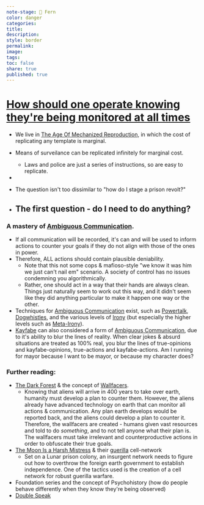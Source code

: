```yaml
---
note-stage: 🌿 Fern
color: danger
categories: 
title: 
description: 
style: border
permalink: 
image: 
tags: 
toc: false
share: true
published: true
---
```


# [How should one operate knowing they're being monitored at all times](How%20should%20one%20operate%20knowing%20they're%20being%20monitored%20at%20all%20times)
- We live in [The Age Of Mechanized Reproduction](The%20Age%20Of%20Mechanized%20Reproduction), in which the cost of replicating any template is marginal. 
- Means of surveilance can be replicated infinitely for marginal cost.
	- Laws and police are just a series of instructions, so are easy to replicate.
- 
- The question isn't too dissimilar to "how do I stage a prison revolt?"

- The first question - do I need to do anything?
	- 


### A mastery of [Ambiguous Communication](Ambiguous%20Communication.md). 
- If all communication will be recorded, it's can and will be used to inform actions to counter your goals if they do not align with those of the ones in power.
- Therefore, ALL actions should contain plausible deniability.
	- Note that this not some cops & mafioso-style "we know it was him we just can't nail em" scenario. A society of control has no issues condemning you algorithmically.
	- Rather, one should act in a way that their hands are always clean. Things just naturally seem to work out this way, and it didn't seem like they did anything particular to make it happen one way or the other. 
- Techniques for [Ambiguous Communication](Ambiguous%20Communication.md) exist, such as [Powertalk](Powertalk), [Dogwhistles](Dogwhistles.md), and the various levels of [Irony](Irony.md) (but especially the higher levels such as [Meta-Irony](Irony#Meta-Irony.md)). 
- [Kayfabe](Kayfabe) can also considered a form of [Ambiguous Communication](Ambiguous%20Communication.md), due to it's ability to blur the lines of reality. When clear jokes & absurd situations are treated as 100% real, you blur the lines of true-opinions and kayfabe-opinions, true-actions and kayfabe-actions. Am I running for mayor because I want to be mayor, or because my character does?
### Further reading:
- [The Dark Forest](The%20Dark%20Forest.md) & the concept of [Wallfacers](Wallfacer).
	- Knowing that aliens will arrive in 400 years to take over earth, humanity must develop a plan to counter them. However, the aliens already have advanced technology on earth that can monitor all actions & communication. Any plan earth develops would be reported back, and the aliens could develop a plan to counter it.
	  Therefore, the wallfacers are created - humans given vast resources and told to do *something*, and to not tell anyone what their plan is. The wallfacers must take irrelevant and counterproductive actions in order to obfuscate their true goals.
- [The Moon Is a Harsh Mistress](The%20Moon%20Is%20a%20Harsh%20Mistress) & their [guerilla](guerilla.md) cell-network
	- Set on a Lunar prison colony, an insurgent network needs to figure out how to overthrow the foreign earth government to establish independence. One of the tactics used is the creation of a cell network for robust guerilla warfare.
- Foundation series and the concept of Psychohistory (how do people behave differently when they know they're being observed)
- [Double Speak](Double%20Speak)
